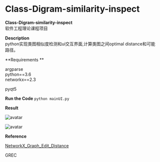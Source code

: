 # Class-Digram-similarity-inspect

**Class-Digram-similarity-inspect**  
软件工程理论课程项目   

**Description**   
python实现类图相似度检测和ui交互界面,计算类图之间optimal distance和可能路径。

**Requirements **  

argparse  
python==3.6  
networkx==2.3    

pyqt5  

**Run the Code**
```python mainUI.py```  

**Result**

![avatar](/pic/1.png)

![avatar](/pic/2.gif)

**Reference**

[NetworkX_Graph_Edit_Distance](https://github.com/zeinaabuaisheh/NetworkX_Graph_Edit_Distance)

GREC